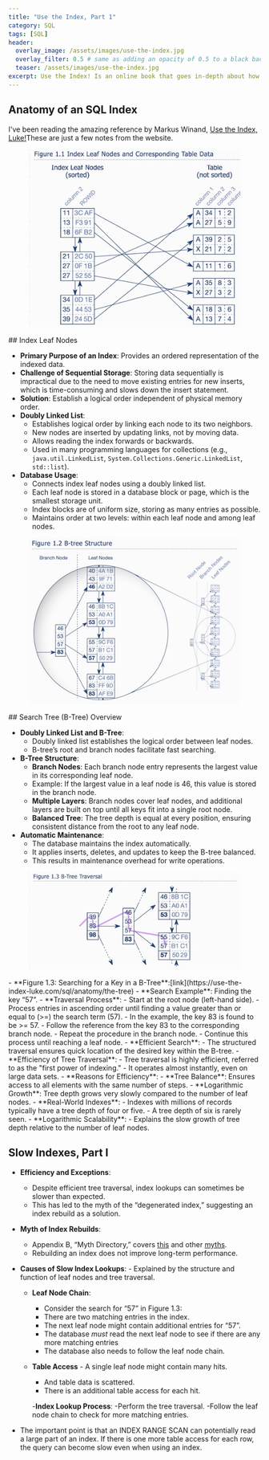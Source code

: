 ```yaml
---
title: "Use the Index, Part 1"
category: SQL
tags: [SQL]
header:
  overlay_image: /assets/images/use-the-index.jpg
  overlay_filter: 0.5 # same as adding an opacity of 0.5 to a black background
  teaser: /assets/images/use-the-index.jpg
excerpt: Use the Index! Is an online book that goes in-depth about how to use and create indexes. These are a few notes from the book.
---
```


## Anatomy of an SQL Index

I've been reading the amazing reference by Markus Winand, [Use the Index, Luke!](https://use-the-index-luke.com/)These are just a few notes from the website.

<figure class="half">
    <img src="/assets/images/use-the-index/use-the-index11.jpg">
</figure>
## Index Leaf Nodes

- **Primary Purpose of an Index**: Provides an ordered representation of the indexed data.
- **Challenge of Sequential Storage**: Storing data sequentially is impractical due to the need to move existing entries for new inserts, which is time-consuming and slows down the insert statement.
- **Solution**: Establish a logical order independent of physical memory order.
- **Doubly Linked List**:
  - Establishes logical order by linking each node to its two neighbors.
  - New nodes are inserted by updating links, not by moving data.
  - Allows reading the index forwards or backwards.
  - Used in many programming languages for collections (e.g., `java.util.LinkedList`, `System.Collections.Generic.LinkedList`, `std::list`).
- **Database Usage**:
  - Connects index leaf nodes using a doubly linked list.
  - Each leaf node is stored in a database block or page, which is the smallest storage unit.
  - Index blocks are of uniform size, storing as many entries as possible.
  - Maintains order at two levels: within each leaf node and among leaf nodes.

<figure class="half">
    <img src="/assets/images/use-the-index/use-the-index12.jpg">
</figure>
## Search Tree (B-Tree) Overview

- **Doubly Linked List and B-Tree**:
  - Doubly linked list establishes the logical order between leaf nodes.
  - B-tree’s root and branch nodes facilitate fast searching.
- **B-Tree Structure**:
  - **Branch Nodes**: Each branch node entry represents the largest value in its corresponding leaf node.
  - Example: If the largest value in a leaf node is 46, this value is stored in the branch node.
  - **Multiple Layers**: Branch nodes cover leaf nodes, and additional layers are built on top until all keys fit into a single root node.
  - **Balanced Tree**: The tree depth is equal at every position, ensuring consistent distance from the root to any leaf node.
- **Automatic Maintenance**:
  - The database maintains the index automatically.
  - It applies inserts, deletes, and updates to keep the B-tree balanced.
  - This results in maintenance overhead for write operations.

<figure class="half">
    <img src="/assets/images/use-the-index/use-the-index-13.jpg">
</figure>
- **Figure 1.3: Searching for a Key in a B-Tree**:[link](https://use-the-index-luke.com/sql/anatomy/the-tree)
  - **Search Example**: Finding the key “57”.
  - **Traversal Process**:
    - Start at the root node (left-hand side).
    - Process entries in ascending order until finding a value greater than or equal to (>=) the search term (57).
    - In the example, the key 83 is found to be >= 57.
    - Follow the reference from the key 83 to the corresponding branch node.
    - Repeat the procedure in the branch node.
    - Continue this process until reaching a leaf node.
- **Efficient Search**:
  - The structured traversal ensures quick location of the desired key within the B-tree.
- **Efficiency of Tree Traversal**:
  - Tree traversal is highly efficient, referred to as the "first power of indexing."
  - It operates almost instantly, even on large data sets.
- **Reasons for Efficiency**:
  - **Tree Balance**: Ensures access to all elements with the same number of steps.
  - **Logarithmic Growth**: Tree depth grows very slowly compared to the number of leaf nodes.
- **Real-World Indexes**:
  - Indexes with millions of records typically have a tree depth of four or five.
  - A tree depth of six is rarely seen.
- **Logarithmic Scalability**:
  - Explains the slow growth of tree depth relative to the number of leaf nodes.

## Slow Indexes, Part I

- **Efficiency and Exceptions**:

  - Despite efficient tree traversal, index lookups can sometimes be slower than expected.
  - This has led to the myth of the “degenerated index,” suggesting an index rebuild as a solution.

- **Myth of Index Rebuilds**:
  - Appendix B, “Myth Directory,” covers [this](https://use-the-index-luke.com/sql/myth-directory/indexes-can-degenerate) and other [myths](https://use-the-index-luke.com/sql/myth-directory).
  - Rebuilding an index does not improve long-term performance.
- **Causes of Slow Index Lookups**: - Explained by the structure and function of leaf nodes and tree traversal.

  - **Leaf Node Chain**:

    - Consider the search for “57” in Figure 1.3:
    - There are two matching entries in the index.
    - The next leaf node might contain additional entries for “57”.
    - The database *must* read the next leaf node to see if there are any more matching entries
    - The database also needs to follow the leaf node chain.

  - **Table Access**
    - A single leaf node might contain many hits.

    - And table data is scattered.
    - There is an additional table access for each hit.

    -**Index Lookup Process**:
    -Perform the tree traversal.
    -Follow the leaf node chain to check for more matching entries.

- The important point is that an INDEX RANGE SCAN can potentially read a large part of an index. If there is one more table access for each row, the query can become slow even when using an index.
